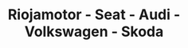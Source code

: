 ---
title: "Riojamotor - Seat - Audi - Volkswagen - Skoda"
url: /logrono/riojamotor-seat-audi-volkswagen-skoda/
shop: Autohaus
---